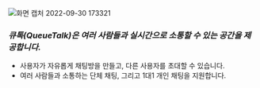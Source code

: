 ![화면 캡처 2022-09-30 173321](https://user-images.githubusercontent.com/73919235/193351203-bb5cbc68-12ff-4ad0-a134-0edb1cc6b558.jpg)

### ***큐톡(QueueTalk)은 여러 사람들과 실시간으로 소통할 수 있는 공간을 제공합니다.***
- 사용자가 자유롭게 채팅방을 만들고, 다른 사용자를 초대할 수 있습니다.
- 여러 사람들과 소통하는 단체 채팅, 그리고 1대1 개인 채팅을 지원합니다.
